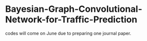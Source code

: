 # Bayesian-Graph-Convolutional-Network-for-Traffic-Prediction
codes will come on June due to preparing one journal paper. 
